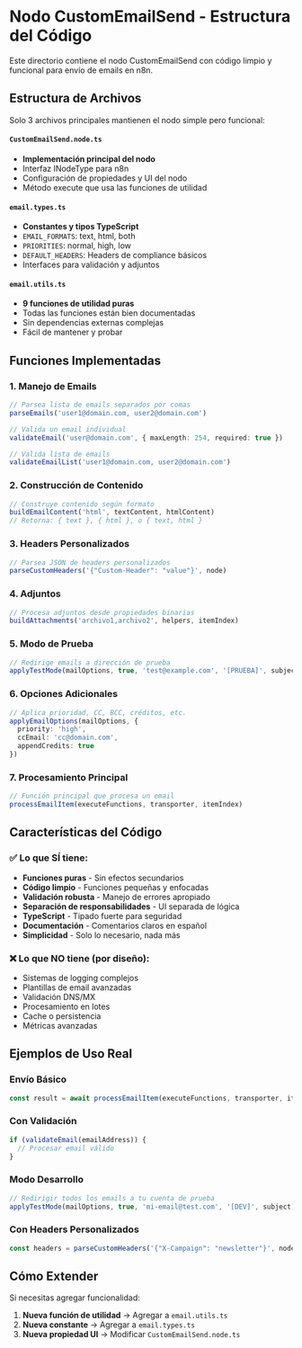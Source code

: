 # Nodo CustomEmailSend - Estructura del Código

Este directorio contiene el nodo CustomEmailSend con código limpio y funcional para envío de emails en n8n.

## Estructura de Archivos

Solo 3 archivos principales mantienen el nodo simple pero funcional:

#### `CustomEmailSend.node.ts`
- **Implementación principal del nodo**
- Interfaz INodeType para n8n
- Configuración de propiedades y UI del nodo
- Método execute que usa las funciones de utilidad

#### `email.types.ts`
- **Constantes y tipos TypeScript**
- `EMAIL_FORMATS`: text, html, both
- `PRIORITIES`: normal, high, low
- `DEFAULT_HEADERS`: Headers de compliance básicos
- Interfaces para validación y adjuntos

#### `email.utils.ts`
- **9 funciones de utilidad puras**
- Todas las funciones están bien documentadas
- Sin dependencias externas complejas
- Fácil de mantener y probar

## Funciones Implementadas

### 1. **Manejo de Emails**
```typescript
// Parsea lista de emails separados por comas
parseEmails('user1@domain.com, user2@domain.com')

// Valida un email individual
validateEmail('user@domain.com', { maxLength: 254, required: true })

// Valida lista de emails
validateEmailList('user1@domain.com, user2@domain.com')
```

### 2. **Construcción de Contenido**
```typescript
// Construye contenido según formato
buildEmailContent('html', textContent, htmlContent)
// Retorna: { text }, { html }, o { text, html }
```

### 3. **Headers Personalizados**
```typescript
// Parsea JSON de headers personalizados
parseCustomHeaders('{"Custom-Header": "value"}', node)
```

### 4. **Adjuntos**
```typescript
// Procesa adjuntos desde propiedades binarias
buildAttachments('archivo1,archivo2', helpers, itemIndex)
```

### 5. **Modo de Prueba**
```typescript
// Redirige emails a dirección de prueba
applyTestMode(mailOptions, true, 'test@example.com', '[PRUEBA]', subject)
```

### 6. **Opciones Adicionales**
```typescript
// Aplica prioridad, CC, BCC, créditos, etc.
applyEmailOptions(mailOptions, { 
  priority: 'high', 
  ccEmail: 'cc@domain.com',
  appendCredits: true 
})
```

### 7. **Procesamiento Principal**
```typescript
// Función principal que procesa un email
processEmailItem(executeFunctions, transporter, itemIndex)
```

## Características del Código

### ✅ **Lo que SÍ tiene:**
- **Funciones puras** - Sin efectos secundarios
- **Código limpio** - Funciones pequeñas y enfocadas  
- **Validación robusta** - Manejo de errores apropiado
- **Separación de responsabilidades** - UI separada de lógica
- **TypeScript** - Tipado fuerte para seguridad
- **Documentación** - Comentarios claros en español
- **Simplicidad** - Solo lo necesario, nada más

### ❌ **Lo que NO tiene (por diseño):**
- Sistemas de logging complejos
- Plantillas de email avanzadas
- Validación DNS/MX
- Procesamiento en lotes
- Cache o persistencia
- Métricas avanzadas

## Ejemplos de Uso Real

### Envío Básico
```typescript
const result = await processEmailItem(executeFunctions, transporter, itemIndex);
```

### Con Validación
```typescript
if (validateEmail(emailAddress)) {
  // Procesar email válido
}
```

### Modo Desarrollo
```typescript
// Redirigir todos los emails a tu cuenta de prueba
applyTestMode(mailOptions, true, 'mi-email@test.com', '[DEV]', subject);
```

### Con Headers Personalizados
```typescript
const headers = parseCustomHeaders('{"X-Campaign": "newsletter"}', node);
```


## Cómo Extender

Si necesitas agregar funcionalidad:

1. **Nueva función de utilidad** → Agregar a `email.utils.ts`
2. **Nueva constante** → Agregar a `email.types.ts`  
3. **Nueva propiedad UI** → Modificar `CustomEmailSend.node.ts`

